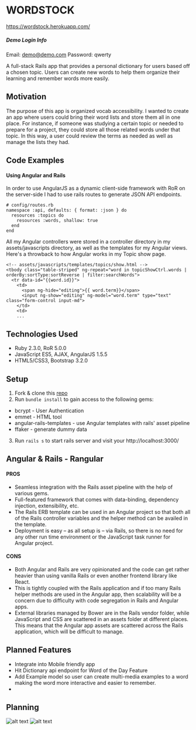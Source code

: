 # WORDSTOCK

<https://wordstock.herokuapp.com/>

##### Demo Login Info

Email: demo@demo.com
Password: qwerty

A full-stack Rails app that provides a personal dictionary for users based off a chosen topic. Users can create new words to help them organize their learning and remember words more easily.

## Motivation

The purpose of this app is organized vocab accessibility. I wanted to create an app where users could bring their word lists and store them all in one place. For instance, if someone was studying a certain topic or needed to prepare for a project, they could store all those related words under that topic. In this way, a user could review the terms as needed as well as manage the lists they had.

## Code Examples
#### Using Angular and Rails

In order to use AngularJS as a dynamic client-side framework with RoR on the server-side I had to use rails routes to generate JSON API endpoints.

```
# config/routes.rb
namespace :api, defaults: { format: :json } do
  resources :topics do
    resources :words, shallow: true
  end
end
```

All my Angular controllers were stored in a controller directory in my assets/javascripts directory, as well as the templates for my Angular views. Here's a throwback to how Angular works in my Topic show page.

```
<!-- assets/javascripts/templates/topics/show.html -->
<tbody class="table-striped" ng-repeat="word in topicShowCtrl.words | orderBy:sortType:sortReverse | filter:searchWords">
  <tr data-id="{{word.id}}">
    <td>
      <span ng-hide="editing">{{ word.term}}</span>
      <input ng-show="editing" ng-model="word.term" type="text" class="form-control input-md">
    </td>
    <td>
    ...
```    


## Technologies Used

* Ruby 2.3.0, RoR 5.0.0
* JavaScript ES5, AJAX, AngularJS 1.5.5
* HTML5/CSS3, Bootstrap 3.2.0

## Setup

1. Fork & clone this [repo](https://github.com/mehgellan/wordstock)
2. Run ``` bundle install ``` to gain access to the following gems:
  * bcrypt - User Authentication
  * emmet - HTML tool
  * angular-rails-templates - use Angular templates with rails' asset pipeline
  * ffaker - generate dummy data
3. Run ``` rails s ``` to start rails server and visit your http://localhost:3000/

## Angular & Rails - Rangular

#### PROS
* Seamless integration with the Rails asset pipeline with the help of various gems.
* Full-featured framework that comes with data-binding, dependency injection, extensibility, etc.
* The Rails ERB template can be used in an Angular project so that both all of the Rails controller variables and the helper method can be availed in the template.
* Deployment is easy – as all setup is – via Rails, so there is no need for any other run time environment or the JavaScript task runner for Angular project.
#### CONS
* Both Angular and Rails are very opinionated and the code can get rather heavier than using vanilla Rails or even another frontend library like React.
* This is tightly coupled with the Rails application and if too many Rails helper methods are used in the Angular app, then scalability will be a concern due to difficulty with code segregation in Rails and Angular apps.
* External libraries managed by Bower are in the Rails vendor folder, while JavaScript and CSS are scattered in an assets folder at different places. This means that the Angular app assets are scattered across the Rails application, which will be difficult to manage.

## Planned Features

* Integrate into Mobile friendly app
* Hit Dictionary api endpoint for Word of the Day Feature
* Add Example model so user can create multi-media examples to a word making the word more interactive and easier to remember.
*

## Planning

![alt text](http://i.imgur.com/j78U762.png "Wireframes")
![alt text](http://i.imgur.com/DxVxSnQ.png "ERD")

